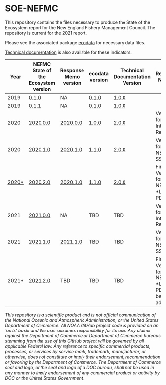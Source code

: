 # SOE-NEFMC

This repository contains the files necessary to produce the State of the Ecosystem report for the New England Fishery Management Council. The repository is current for the 2021 report.

Please see the associated package [ecodata](https://github.com/NOAA-EDAB/ecodata) for necessary data files.

[Technical documentation](https://noaa-edab.github.io/tech-doc) is also available for these indicators.


| Year | NEFMC State of the Ecosystem version | Response Memo version | ecodata version | Technical Documentation Version | Release Notes |
|------|--------------------------------|----------------|-----------------|---------------------------------|------------------|
| 2019 | [0.1.0](https://github.com/NOAA-EDAB/SOE-NEFMC/tree/v0.1.0) | NA | [0.1.0](https://github.com/NOAA-EDAB/ecodata/tree/0.1.0) | [1.0.0](https://github.com/NOAA-EDAB/tech-doc/tree/v1.0.0)  |
| 2019 | [0.1.1](https://github.com/NOAA-EDAB/SOE-NEFMC/tree/v0.1.1) | NA| [0.1.0](https://github.com/NOAA-EDAB/ecodata/tree/0.1.0) | [1.0.0](https://github.com/NOAA-EDAB/tech-doc/tree/v1.0.0)  |
| 2020 | [2020.0.0](https://github.com/NOAA-EDAB/SOE-NEFMC/releases/tag/2020.0.0) | [2020.0.0](https://github.com/NOAA-EDAB/memos/releases/tag/2020.1.0) | [1.0.0](https://github.com/NOAA-EDAB/ecodata/releases/tag/1.0.0) | [2.0.0](https://github.com/NOAA-EDAB/tech-doc/tree/2.0.0) | Version for Internal Review |
| 2020 |  [2020.1.0](https://github.com/NOAA-EDAB/SOE-NEFMC/releases/tag/2020.1.0) |  [2020.1.0](https://github.com/NOAA-EDAB/memos/releases/tag/2020.1.0) | [1.1.0](https://github.com/NOAA-EDAB/ecodata/releases/tag/1.1.0) | [2.0.0](https://github.com/NOAA-EDAB/tech-doc/tree/2.0.0) | Version for NEFMC SSC |
| [2020*](https://repository.library.noaa.gov/view/noaa/23890) |  [2020.2.0](https://github.com/NOAA-EDAB/SOE-NEFMC/releases/tag/2020.2.0) | [2020.1.0](https://github.com/NOAA-EDAB/memos/releases/tag/2020.1.0) | [1.1.0](https://github.com/NOAA-EDAB/ecodata/releases/tag/1.1.0) | [2.0.0](https://github.com/NOAA-EDAB/tech-doc/tree/2.0.0) | Final Version for NEFMC, *Link to PDF |
| 2021 | [2021.0.0](https://github.com/NOAA-EDAB/SOE-NEFMC/releases/tag/2021.0.0) | NA | TBD | TBD | Version for Internal Review |
| 2021 | [2021.1.0](https://github.com/NOAA-EDAB/SOE-NEFMC/releases/tag/2021.1.0) | [2021.1.0](https://github.com/NOAA-EDAB/memos) | TBD | TBD | Version for NEFMC SSC |
| 2021* | [2021.2.0](https://github.com/NOAA-EDAB/SOE-NEFMC/releases/tag/2021.2.0) | TBD | TBD | TBD | Final Version for NEFMC, *Link to PDF to be added |

*This repository is a scientific product and is not official communication of the National Oceanic and Atmospheric Administration, or the United States Department of Commerce. All NOAA GitHub project code is provided on an ‘as is’ basis and the user assumes responsibility for its use. Any claims against the Department of Commerce or Department of Commerce bureaus stemming from the use of this GitHub project will be governed by all applicable Federal law. Any reference to specific commercial products, processes, or services by service mark, trademark, manufacturer, or otherwise, does not constitute or imply their endorsement, recommendation or favoring by the Department of Commerce. The Department of Commerce seal and logo, or the seal and logo of a DOC bureau, shall not be used in any manner to imply endorsement of any commercial product or activity by DOC or the United States Government.*


